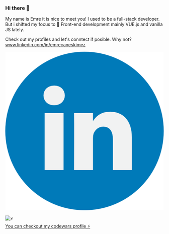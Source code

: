 ### Hi there 👋

My name is Emre it is nice to meet you!
I used to be a full-stack developer. But i shifted my focus to 🎯 Front-end development mainly VUE.js and vanilla JS lately.

Check out my profiles and let's conntect if posible. Why not?
www.linkedin.com/in/emrecaneskimez

![⚡](https://github.com/dot357/dot357/blob/a79c49a452e5277e17e81b18fc63ff745044de79/linkedin.png)


![⚡](https://www.codewars.com/users/dot357/badges/small)
<br> 
[You can checkout my codewars profile ⚡](https://www.codewars.com/users/dot357/)

<!--
**dot357/dot357** is a ✨ _special_ ✨ repository because its `README.md` (this file) appears on your GitHub profile.

Here are some ideas to get you started:

- 🔭 I’m currently working on ...
- 🌱 I’m currently learning ...
- 👯 I’m looking to collaborate on ...
- 🤔 I’m looking for help with ...
- 💬 Ask me about ...
- 📫 How to reach me: ...
- 😄 Pronouns: ...
- ⚡ Fun fact: ...
[https://www.codewars.com/users/dot357/badges/large]asd
-->
